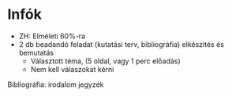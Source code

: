 # Infók

- ZH: Elméleti 60%-ra
- 2 db beadandó feladat (kutatási terv, bibliográfia) elkészítés és bemutatás
	- Választott téma, (5 oldal, vagy 1 perc előadás)
	- Nem kell válaszokat kérni 

Bibliográfia: irodalom jegyzék
